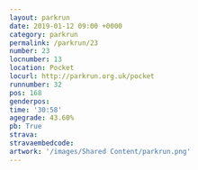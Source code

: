 ```yaml
---
layout: parkrun
date: 2019-01-12 09:00 +0000
category: parkrun
permalink: /parkrun/23
number: 23
locnumber: 13
location: Pocket
locurl: http://parkrun.org.uk/pocket
runnumber: 32
pos: 168
genderpos: 
time: '30:58'
agegrade: 43.60%
pb: True
strava: 
stravaembedcode:
artwork: '/images/Shared Content/parkrun.png'
---
```

